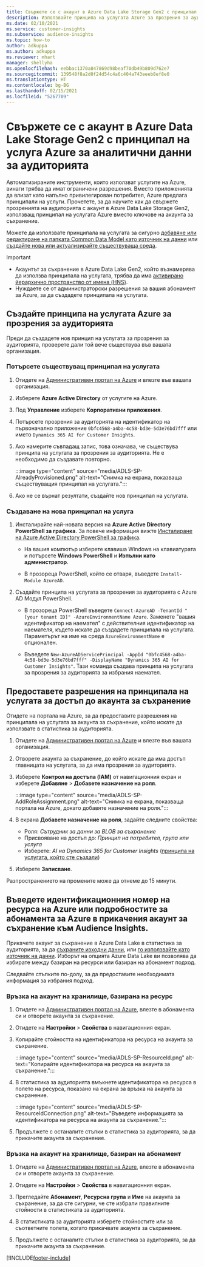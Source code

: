 ```yaml
---
title: Свържете се с акаунт в Azure Data Lake Storage Gen2 с принципал на услугата
description: Използвайте принципа на услугата Azure за прозрения за аудиторията, за да се свържете със собственото си езеро с данни, когато го прикачите към прозрения за аудиторията.
ms.date: 02/10/2021
ms.service: customer-insights
ms.subservice: audience-insights
ms.topic: how-to
author: adkuppa
ms.author: adkuppa
ms.reviewer: mhart
manager: shellyha
ms.openlocfilehash: eebbac1370a847869d98beaf70db49b809d762e7
ms.sourcegitcommit: 139548f8a2d0f24d54c4a6c404a743eeeb8ef8e0
ms.translationtype: HT
ms.contentlocale: bg-BG
ms.lasthandoff: 02/15/2021
ms.locfileid: "5267709"
---
```

# <a name="connect-to-an-azure-data-lake-storage-gen2-account-with-an-azure-service-principal-for-audience-insights"></a>Свържете се с акаунт в Azure Data Lake Storage Gen2 с принципал на услуга Azure за аналитични данни за аудиторията

Автоматизираните инструменти, които използват услугите на Azure, винаги трябва да имат ограничени разрешения. Вместо приложенията да влизат като напълно привилегирован потребител, Azure предлага принципали на услуги. Прочетете, за да научите как да свържете прозренията на аудиторията с акаунт в Azure Data Lake Storage Gen2, използващ принципал на услугата Azure вместо ключове на акаунта за съхранение. 

Можете да използвате принципала на услугата за сигурно [добавяне или редактиране на папката Common Data Model като източник на данни](connect-common-data-model.md) или [създайте нова или актуализирайте съществуваща среда](manage-environments.md#create-an-environment-in-an-existing-organization).

> [!IMPORTANT]
> - Акаунтът за съхранение в Azure Data Lake Gen2, който възнамерява да използва принципала на услугата, трябва да има [активирано йерархично пространство от имена (HNS)](https://docs.microsoft.com/azure/storage/blobs/data-lake-storage-namespace).
> - Нуждаете се от администраторски разрешения за вашия абонамент за Azure, за да създадете принципала на услугата.

## <a name="create-azure-service-principal-for-audience-insights"></a>Създайте принципа на услугата Azure за прозрения за аудиторията

Преди да създадете нов принцип на услугата за прозрения за аудиторията, проверете дали той вече съществува във вашата организация.

### <a name="look-for-an-existing-service-principal"></a>Потърсете съществуващ принципал на услугата

1. Отидете на [Административен портал на Azure](https://portal.azure.com) и влезте във вашата организация.

2. Изберете **Azure Active Directory** от услугите на Azure.

3. Под **Управление** изберете **Корпоративни приложения**.

4. Потърсете прозрения за аудиторията на идентификатор на първоначално приложение `0bfc4568-a4ba-4c58-bd3e-5d3e76bd7fff` или името `Dynamics 365 AI for Customer Insights`.

5. Ако намерите съвпадащ запис, това означава, че съществува принципа на услугата за прозрения за аудиторията. Не е необходимо да създавате повторно.
   
   :::image type="content" source="media/ADLS-SP-AlreadyProvisioned.png" alt-text="Снимка на екрана, показваща съществуващия принципал на услугата.":::
   
6. Ако не се върнат резултати, създайте нов принципал на услугата.

### <a name="create-a-new-service-principal"></a>Създаване на нова принципал на услуга

1. Инсталирайте най-новата версия на **Azure Active Directory PowerShell за графика**. За повече информация вижте [Инсталиране на Azure Active Directory PowerShell за графика](https://docs.microsoft.com/powershell/azure/active-directory/install-adv2).
   - На вашия компютър изберете клавиша Windows на клавиатурата и потърсете **Windows PowerShell** и **Изпълни като администратор**.
   
   - В прозореца PowerShell, който се отваря, въведете `Install-Module AzureAD`.

2. Създайте принципа на услугата за прозрения за аудиторията с Azure AD Модул PowerShell.
   - В прозореца PowerShell въведете `Connect-AzureAD -TenantId "[your tenant ID]" -AzureEnvironmentName Azure`. Заменете "вашия идентификатор на наемател" с действителния идентификатор на наемателя, където искате да създадете принципала на услугата. Параметърът на име на среда `AzureEnvironmentName` е опционален.
  
   - Въведете `New-AzureADServicePrincipal -AppId "0bfc4568-a4ba-4c58-bd3e-5d3e76bd7fff" -DisplayName "Dynamics 365 AI for Customer Insights"`. Тази команда създава принципа на услугата за прозрения за аудиторията за избрания наемател.  

## <a name="grant-permissions-to-the-service-principal-to-access-the-storage-account"></a>Предоставете разрешения на принципала на услугата за достъп до акаунта за съхранение

Отидете на портала на Azure, за да предоставите разрешения на принципала на услугата за акаунта за съхранение, който искате да използвате в статистика за аудиторията.

1. Отидете на [Административен портал на Azure](https://portal.azure.com) и влезте във вашата организация.

1. Отворете акаунта за съхранение, до който искате да има достъп главницата на услугата, за да има прозрения за аудиторията.

1. Изберете **Контрол на достъпа (IAM)** от навигационния екран и изберете **Добавяне** > **Добавете назначение на роля**.
   
   :::image type="content" source="media/ADLS-SP-AddRoleAssignment.png" alt-text="Снимка на екрана, показваща портала на Azure, докато добавяте назначение на роля.":::
   
1. В екрана **Добавете назначение на роля**, задайте следните свойства:
   - Роля: *Сътрудник за данни за BLOB за съхранение*
   - Присвояване на достъп до: *Принцип на потребител, група или услуга*
   - Изберете: *AI на Dynamics 365 for Customer Insights* ([принципа на услугата, който сте създали](#create-a-new-service-principal))

1.  Изберете **Записване**.

Разпространението на промените може да отнеме до 15 минути.

## <a name="enter-the-azure-resource-id-or-the-azure-subscription-details-in-the-storage-account-attachment-to-audience-insights"></a>Въведете идентификационния номер на ресурса на Azure или подробностите за абонамента за Azure в прикачения акаунт за съхранение към Audience Insights.

Прикачете акаунт за съхранение в Azure Data Lake в статистика за аудиторията, за да [съхраните изходни данни](manage-environments.md), или [го използвайте като източник на данни](connect-common-data-service-lake.md). Изборът на опцията Azure Data Lake ви позволява да избирате между базиран на ресурси или базиран на абонамент подход.

Следвайте стъпките по-долу, за да предоставите необходимата информация за избрания подход.

### <a name="resource-based-storage-account-connection"></a>Връзка на акаунт на хранилище, базирана на ресурс

1. Отидете на [Административен портал на Azure](https://portal.azure.com), влезте в абонамента си и отворете акаунта за съхранение.

1. Отидете на **Настройки** > **Свойства** в навигационния екран.

1. Копирайте стойността на идентификатора на ресурса на акаунта за съхранение.

   :::image type="content" source="media/ADLS-SP-ResourceId.png" alt-text="Копирайте идентификатора на ресурса на акаунта за съхранение.":::

1. В статистика за аудиторията вмъкнете идентификатора на ресурса в полето на ресурса, показано на екрана за връзка на акаунта за съхранение.

   :::image type="content" source="media/ADLS-SP-ResourceIdConnection.png" alt-text="Въведете информацията за идентификатора на ресурса на акаунта за съхранение.":::   
   
1. Продължете с останалите стъпки в статистика за аудиторията, за да прикачите акаунта за съхранение.

### <a name="subscription-based-storage-account-connection"></a>Връзка на акаунт на хранилище, базиран на абонамент

1. Отидете на [Административен портал на Azure](https://portal.azure.com), влезте в абонамента си и отворете акаунта за съхранение.

1. Отидете на **Настройки** > **Свойства** в навигационния екран.

1. Прегледайте **Абонамент**, **Ресурсна група** и **Име** на акаунта за съхранение, за да сте сигурни, че сте избрали правилните стойности в статистиката за аудиторията.

1. В статистиката за аудиторията изберете стойностите или за съответните полета, когато прикачвате акаунта за съхранение.
   
1. Продължете с останалите стъпки в статистика за аудиторията, за да прикачите акаунта за съхранение.


[!INCLUDE[footer-include](../includes/footer-banner.md)]